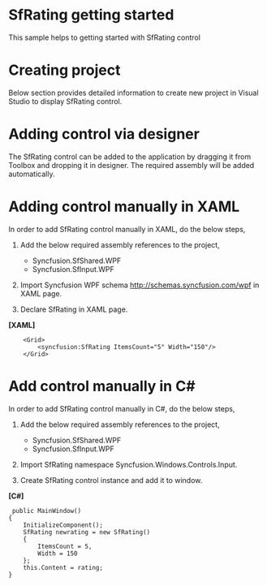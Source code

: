 # SfRating getting started
This sample helps to getting started with SfRating control
# Creating project
Below section provides detailed information to create new project in Visual Studio to display SfRating control.

# Adding control via designer
The SfRating control can be added to the application by dragging it from Toolbox and dropping it in designer. The required assembly will be added automatically.

# Adding control manually in XAML
In order to add SfRating control manually in XAML, do the below steps,

 1. Add the below required assembly references to the project,

      * Syncfusion.SfShared.WPF
       * Syncfusion.SfInput.WPF

 2. Import Syncfusion WPF schema http://schemas.syncfusion.com/wpf in XAML page.

3. Declare SfRating in XAML page.

**[XAML]**

```  
    <Grid>
        <syncfusion:SfRating ItemsCount="5" Width="150"/>
    </Grid>
```

# Add control manually in C#

In order to add SfRating control manually in C#, do the below steps,

1. Add the below required assembly references to the project,

    * Syncfusion.SfShared.WPF
    * Syncfusion.SfInput.WPF

2. Import SfRating namespace Syncfusion.Windows.Controls.Input.

3. Create SfRating control instance and add it to window.

**[C#]**

```
 public MainWindow()
{
    InitializeComponent();             
    SfRating newrating = new SfRating()
    {
        ItemsCount = 5,
        Width = 150
    };           
    this.Content = rating;
}
```